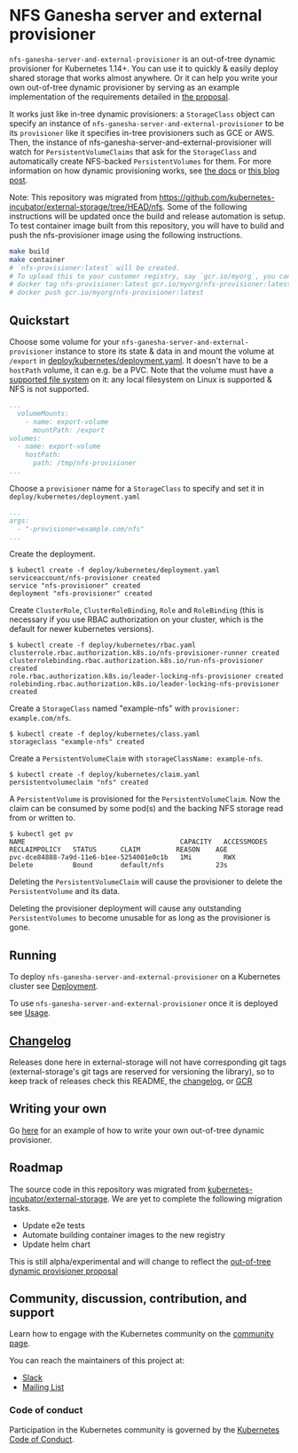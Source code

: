 # NFS Ganesha server and external provisioner

`nfs-ganesha-server-and-external-provisioner` is an out-of-tree dynamic provisioner for Kubernetes 1.14+. You can use it to quickly & easily deploy shared storage that works almost anywhere. Or it can help you write your own out-of-tree dynamic provisioner by serving as an example implementation of the requirements detailed in [the proposal](https://github.com/kubernetes/kubernetes/pull/30285). 

It works just like in-tree dynamic provisioners: a `StorageClass` object can specify an instance of `nfs-ganesha-server-and-external-provisioner` to be its `provisioner` like it specifies in-tree provisioners such as GCE or AWS. Then, the instance of nfs-ganesha-server-and-external-provisioner will watch for `PersistentVolumeClaims` that ask for the `StorageClass` and automatically create NFS-backed `PersistentVolumes` for them. For more information on how dynamic provisioning works, see [the docs](http://kubernetes.io/docs/user-guide/persistent-volumes/) or [this blog post](http://blog.kubernetes.io/2016/10/dynamic-provisioning-and-storage-in-kubernetes.html).

Note: This repository was migrated from https://github.com/kubernetes-incubator/external-storage/tree/HEAD/nfs. Some of the following instructions will be updated once the build and release automation is setup. To test container image built from this repository, you will have to build and push the nfs-provisioner image using the following instructions.

```sh
make build
make container
# `nfs-provisioner:latest` will be created. 
# To upload this to your customer registry, say `gcr.io/myorg`, you can use
# docker tag nfs-provisioner:latest gcr.io/myorg/nfs-provisioner:latest
# docker push gcr.io/myorg/nfs-provisioner:latest
```

## Quickstart

Choose some volume for your `nfs-ganesha-server-and-external-provisioner` instance to store its state & data in and mount the volume at `/export` in [deploy/kubernetes/deployment.yaml](./deploy/kubernetes/deployment.yaml). It doesn't have to be a `hostPath` volume, it can e.g. be a PVC. Note that the volume must have a [supported file system](https://github.com/nfs-ganesha/nfs-ganesha/wiki/Fsalsupport#vfs) on it: any local filesystem on Linux is supported & NFS is not supported.

```yaml
...
  volumeMounts:
    - name: export-volume
      mountPath: /export
volumes:
  - name: export-volume
    hostPath:
      path: /tmp/nfs-provisioner
...
```

Choose a `provisioner` name for a `StorageClass` to specify and set it in `deploy/kubernetes/deployment.yaml`
```yaml
...
args:
  - "-provisioner=example.com/nfs"
...
```

Create the deployment.
```console
$ kubectl create -f deploy/kubernetes/deployment.yaml
serviceaccount/nfs-provisioner created
service "nfs-provisioner" created
deployment "nfs-provisioner" created
```

Create `ClusterRole`, `ClusterRoleBinding`, `Role` and `RoleBinding` (this is necessary if you use RBAC authorization on your cluster, which is the default for newer kubernetes versions).
```console
$ kubectl create -f deploy/kubernetes/rbac.yaml
clusterrole.rbac.authorization.k8s.io/nfs-provisioner-runner created
clusterrolebinding.rbac.authorization.k8s.io/run-nfs-provisioner created
role.rbac.authorization.k8s.io/leader-locking-nfs-provisioner created
rolebinding.rbac.authorization.k8s.io/leader-locking-nfs-provisioner created
```

Create a `StorageClass` named "example-nfs" with `provisioner: example.com/nfs`.
```console
$ kubectl create -f deploy/kubernetes/class.yaml
storageclass "example-nfs" created
```

Create a `PersistentVolumeClaim` with `storageClassName: example-nfs`.
```console
$ kubectl create -f deploy/kubernetes/claim.yaml
persistentvolumeclaim "nfs" created
```

A `PersistentVolume` is provisioned for the `PersistentVolumeClaim`. Now the claim can be consumed by some pod(s) and the backing NFS storage read from or written to.
```console
$ kubectl get pv
NAME                                       CAPACITY   ACCESSMODES   RECLAIMPOLICY   STATUS      CLAIM         REASON    AGE
pvc-dce84888-7a9d-11e6-b1ee-5254001e0c1b   1Mi        RWX           Delete          Bound       default/nfs             23s
```

Deleting the `PersistentVolumeClaim` will cause the provisioner to delete the `PersistentVolume` and its data.

Deleting the provisioner deployment will cause any outstanding `PersistentVolumes` to become unusable for as long as the provisioner is gone.

## Running

To deploy `nfs-ganesha-server-and-external-provisioner` on a Kubernetes cluster see [Deployment](docs/deployment.md).

To use `nfs-ganesha-server-and-external-provisioner` once it is deployed see [Usage](docs/usage.md).

## [Changelog](CHANGELOG.md)

Releases done here in external-storage will not have corresponding git tags (external-storage's git tags are reserved for versioning the library), so to keep track of releases check this README, the [changelog](CHANGELOG.md), or [GCR](https://gcr.io/k8s-staging-sig-storage/nfs-provisioner)

## Writing your own

Go [here](https://github.com/kubernetes-sigs/sig-storage-lib-external-provisioner/tree/HEAD/examples/hostpath-provisioner) for an example of how to write your own out-of-tree dynamic provisioner.

## Roadmap

The source code in this repository was migrated from [kubernetes-incubator/external-storage](https://github.com/kubernetes-incubator/external-storage/tree/HEAD/nfs). We are yet to complete the following migration tasks.
- Update e2e tests
- Automate building container images to the new registry
- Update helm chart

This is still alpha/experimental and will change to reflect the [out-of-tree dynamic provisioner proposal](https://github.com/kubernetes/kubernetes/pull/30285)

## Community, discussion, contribution, and support

Learn how to engage with the Kubernetes community on the [community page](http://kubernetes.io/community/).

You can reach the maintainers of this project at:

- [Slack](https://kubernetes.slack.com/messages/sig-storage)
- [Mailing List](https://groups.google.com/forum/#!forum/kubernetes-sig-storage)

### Code of conduct

Participation in the Kubernetes community is governed by the [Kubernetes Code of Conduct](code-of-conduct.md).
